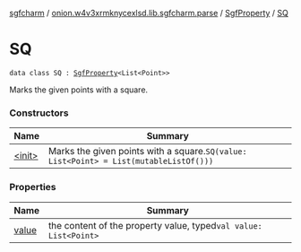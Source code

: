 [sgfcharm](../../../index.md) / [onion.w4v3xrmknycexlsd.lib.sgfcharm.parse](../../index.md) / [SgfProperty](../index.md) / [SQ](./index.md)

# SQ

`data class SQ : `[`SgfProperty`](../index.md)`<List<Point>>`

Marks the given points with a square.

### Constructors

| Name | Summary |
|---|---|
| [&lt;init&gt;](-init-.md) | Marks the given points with a square.`SQ(value: List<Point> = List(mutableListOf()))` |

### Properties

| Name | Summary |
|---|---|
| [value](value.md) | the content of the property value, typed`val value: List<Point>` |

